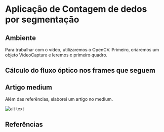 # Aplicação de Contagem de dedos por segmentação


## Ambiente

Para trabalhar com o vídeo, utilizaremos o OpenCV.
Primeiro, criaremos um objeto VideoCapture e leremos o primeiro quadro.

## Cálculo do fluxo óptico nos frames que seguem


## Artigo medium

Além das referências, elaborei um artigo no medium.

![alt text](https://cdn-images-1.medium.com/max/720/1*l6f1ASymT-1uET0CK1oUQA.gif)

## Referências

